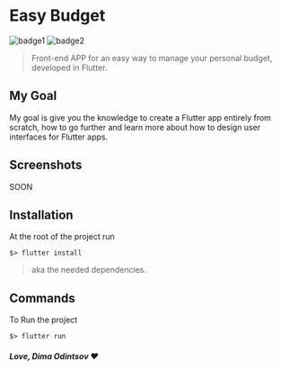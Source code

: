 # Easy Budget

![badge1](https://img.shields.io/badge/dart-%230175C2.svg?style=for-the-badge&logo=dart&logoColor=white) ![badge2](https://img.shields.io/badge/Flutter-%2302569B.svg?style=for-the-badge&logo=Flutter&logoColor=white)
> Front-end APP for an easy way to manage your personal budget, developed in Flutter.

## My Goal

My goal is give you the knowledge to create a Flutter app entirely from scratch, how to go further and learn more about how to design user interfaces for Flutter apps.

## Screenshots

SOON

## Installation
At the root of the project run
```
$> flutter install
```
>  aka the needed dependencies.

## Commands
To Run the project
```
$> flutter run
```

##### Love, Dima Odintsov ❤️
